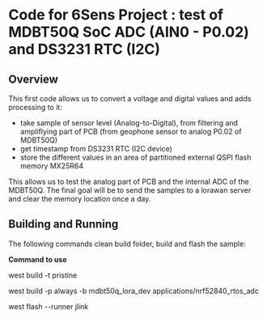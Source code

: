 # Code for 6Sens Project : test of MDBT50Q SoC ADC (AIN0 - P0.02) and DS3231 RTC (I2C)

## Overview
This first code allows us to convert a voltage and digital values and adds processing to it:

 - take sample of sensor level (Analog-to-Digital), from filtering and ampliflying part of PCB (from geophone sensor to analog P0.02 of MDBT50Q)
 - get timestamp from DS3231 RTC (I2C device)
 - store the different values in an area of partitioned external QSPI flash memory MX25R64

This allows us to test the analog part of PCB and the internal ADC of the MDBT50Q. The final goal will be to send the samples to a lorawan server and clear the memory location once a day.

## Building and Running
The following commands clean build folder, build and flash the sample:

**Command to use**

west build -t pristine

west build -p always -b mdbt50q_lora_dev applications/nrf52840_rtos_adc

west flash --runner jlink